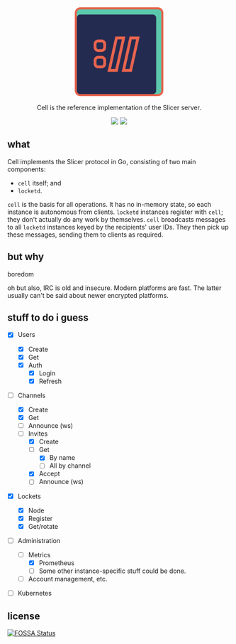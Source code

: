 <div align="center">
  <img src="./assets/Logo.svg" width="200">
  <p>Cell is the reference implementation of the Slicer server.</p>
  <img src="https://goreportcard.com/badge/github.com/open-slicer/cell">
  <img src="https://github.com/open-slicer/cell/workflows/Go%20Build/badge.svg">
</div>

## what

Cell implements the Slicer protocol in Go, consisting of two main components:

- `cell` itself; and
- `locketd`.

`cell` is the basis for all operations. It has no in-memory state, so each instance is autonomous from clients. `locketd` instances register with `cell`; they don't actually do any work by themselves. `cell` broadcasts messages to all `locketd` instances keyed by the recipients' user IDs. They then pick up these messages, sending them to clients as required.

## but why

boredom

oh but also, IRC is old and insecure. Modern platforms are fast. The latter usually can't be said about newer encrypted platforms.

## stuff to do i guess

- [x] Users
  - [x] Create
  - [x] Get
  - [x] Auth
    - [x] Login
    - [x] Refresh
- [ ] Channels
  - [x] Create
  - [x] Get
  - [ ] Announce (ws)
  - [ ] Invites
    - [x] Create
    - [ ] Get
      - [x] By name
      - [ ] All by channel
    - [x] Accept
    - [ ] Announce (ws)
- [x] Lockets
  - [x] Node
  - [x] Register
  - [x] Get/rotate
- [ ] Administration
  - [ ] Metrics
    - [x] Prometheus
    - [ ] Some other instance-specific stuff could be done.
  - [ ] Account management, etc.
- [ ] Kubernetes


## license
[![FOSSA Status](https://app.fossa.com/api/projects/git%2Bgithub.com%2Fopen-slicer%2Fcell.svg?type=large)](https://app.fossa.com/projects/git%2Bgithub.com%2Fopen-slicer%2Fcell?ref=badge_large)
